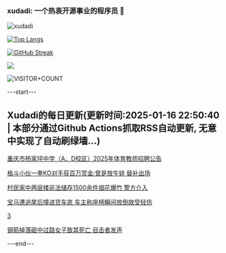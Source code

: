 ### xudadi: 一个热衷开源事业的程序员 👋

![xudadi](https://github-readme-stats-git-masterorgs-github-readme-stats-team.vercel.app/api?username=xudadi)

[![Top Langs](https://github-readme-stats.vercel.app/api/top-langs/?username=xudadi)](https://github.com/anuraghazra/github-readme-stats)

[![GitHub Streak](https://streak-stats.demolab.com?user=xudadi&locale=zh_Hans)](https://git.io/streak-stats)

![](https://raw.githubusercontent.com/xudadi/xudadi/main/assets/github-contribution-grid-snake.svg)

![VISITOR+COUNT](https://komarev.com/ghpvc/?username=xudadi&label=VISITOR+COUNT)


---start---

## Xudadi的每日更新(更新时间:2025-01-16 22:50:40 | 本部分通过Github Actions抓取RSS自动更新, 无意中实现了自动刷绿墙...)

[重庆市杨家坪中学（A、D校区）2025年体育教师招聘公告](https://www.gongkaoleida.com/article/2267732)

[格斗小伙一拳KO对手获百万赏金:曾是放牛娃 替补出场](https://m.163.com/news/article/JM1G6MLO051492T3.html)

[村民家中两层楼非法储存1500余件烟花爆竹 警方介入](https://m.163.com/news/article/JM1G6MDR051492T3.html)

[宝马遭追尾后撞进货车底 车主称座椅瞬间放倒故受轻伤](https://m.163.com/news/article/JM1G6MCE051492T3.html)

[3](https://m.163.com/touch/news/sub/domestic)

[钢筋掉落砸中过路女子致其死亡 目击者发声](https://m.163.com/news/article/JM1G6MA4051492T3.html)

---end---
